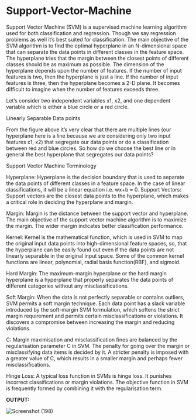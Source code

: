 # Support-Vector-Machine

Support Vector Machine (SVM) is a supervised machine learning algorithm used for both classification and regression. Though we say regression problems as well it’s best suited for classification. 
The main objective of the SVM algorithm is to find the optimal hyperplane in an N-dimensional space that can separate the data points in different classes in the feature space. The hyperplane tries that the margin between the closest points of different classes should be as maximum as possible. The dimension of the hyperplane depends upon the number of features. If the number of input features is two, then the hyperplane is just a line. If the number of input features is three, then the hyperplane becomes a 2-D plane. It becomes difficult to imagine when the number of features exceeds three. 

Let’s consider two independent variables x1, x2, and one dependent variable which is either a blue circle or a red circle.


Linearly Separable Data points  

From the figure above it’s very clear that there are multiple lines (our hyperplane here is a line because we are considering only two input features x1, x2) that segregate our data points or do a classification between red and blue circles. So how do we choose the best line or in general the best hyperplane that segregates our data points?

Support Vector Machine Terminology

Hyperplane: Hyperplane is the decision boundary that is used to separate the data points of different classes in a feature space. In the case of linear classifications, it will be a linear equation i.e. wx+b = 0.
Support Vectors: Support vectors are the closest data points to the hyperplane, which makes a critical role in deciding the hyperplane and margin. 

Margin: Margin is the distance between the support vector and hyperplane. The main objective of the support vector machine algorithm is to maximize the margin.  The wider margin indicates better classification performance.

Kernel: Kernel is the mathematical function, which is used in SVM to map the original input data points into high-dimensional feature spaces, so, that the hyperplane can be easily found out even if the data points are not linearly separable in the original input space. Some of the common kernel functions are linear, polynomial, radial basis function(RBF), and sigmoid.

Hard Margin: The maximum-margin hyperplane or the hard margin hyperplane is a hyperplane that properly separates the data points of different categories without any misclassifications.

Soft Margin: When the data is not perfectly separable or contains outliers, SVM permits a soft margin technique. Each data point has a slack variable introduced by the soft-margin SVM formulation, which softens the strict margin requirement and permits certain misclassifications or violations. It discovers a compromise between increasing the margin and reducing violations.

C: Margin maximisation and misclassification fines are balanced by the regularisation parameter C in SVM. The penalty for going over the margin or misclassifying data items is decided by it. A stricter penalty is imposed with a greater value of C, which results in a smaller margin and perhaps fewer misclassifications.

Hinge Loss: A typical loss function in SVMs is hinge loss. It punishes incorrect classifications or margin violations. The objective function in SVM is frequently formed by combining it with the regularisation term.

**OUTPUT:**

![Screenshot (198)](https://github.com/user-attachments/assets/4a5eb768-9dd9-4a91-a6de-70287a7c9309)

